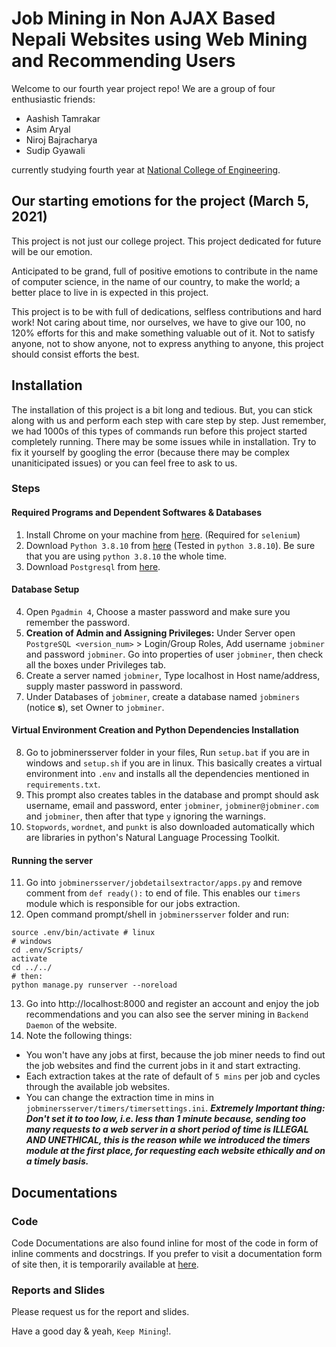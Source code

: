 # Job Mining in Non AJAX Based Nepali Websites using Web Mining and Recommending Users
Welcome to our fourth year project repo! We are a group of four enthusiastic friends:
* Aashish Tamrakar
* Asim Aryal
* Niroj Bajracharya
* Sudip Gyawali

currently studying fourth year at [National College of Engineering](https://nce.edu.np).

## Our starting emotions for the project (March 5, 2021)
This project is not just our college project. This project dedicated for future will be our emotion.

Anticipated to be grand, full of positive emotions to contribute in the name of computer science, in the name of our country, to make the world; a better place to live in is expected in this project. 

This project is to be with full of dedications, selfless contributions and hard work! Not caring about time, nor ourselves, we have to give our 100, no 120% efforts for this and make something valuable out of it. Not to satisfy anyone, not to show anyone, not to express anything to anyone, this project should consist efforts the best.

## Installation
The installation of this project is a bit long and tedious. But, you can stick along with us and perform each step with care step by step. Just remember, we had 1000s of this types of commands run before this project started completely running. There may be some issues while in installation. Try to fix it yourself by googling the error (because there may be complex unaniticipated issues) or you can feel free to ask to us.

### Steps
#### Required Programs and Dependent Softwares & Databases
1. Install Chrome on your machine from [here](https://www.google.com/chrome/). (Required for `selenium`)
2. Download `Python 3.8.10` from [here](https://www.python.org/downloads/release/python-3810/) (Tested in `python 3.8.10`). Be sure that you are using `python 3.8.10` the whole time.
3. Download `Postgresql` from [here](https://www.postgresql.org/download/windows/).

#### Database Setup
4. Open `Pgadmin 4`, Choose a master password and make sure you remember the password.
5. **Creation of Admin and Assigning Privileges:** Under Server open `PostgreSQL <version_num>` > Login/Group Roles, Add username `jobminer` and password `jobminer`. Go into properties of user `jobminer`, then check all the boxes under Privileges tab.
6. Create a server named `jobminer`, Type localhost in Host name/address, supply master password in password.
7. Under Databases of `jobminer`, create a database named `jobminers` (notice **s**), set Owner to `jobminer`.

#### Virtual Environment Creation and Python Dependencies Installation
8. Go to jobminersserver folder in your files, Run `setup.bat` if you are in windows and `setup.sh` if you are in linux. This basically creates a virtual environment into `.env` and installs all the dependencies mentioned in `requirements.txt`.
9. This prompt also creates tables in the database and prompt should ask username, email and password, enter `jobminer`, `jobminer@jobminer.com` and `jobminer`, then after that type `y` ignoring the warnings.
10. `Stopwords`, `wordnet`, and `punkt` is also downloaded automatically which are libraries in python's Natural Language Processing Toolkit.

#### Running the server
11. Go into `jobminersserver/jobdetailsextractor/apps.py` and remove comment from `def ready():` to end of file. This enables our `timers` module which is responsible for our jobs extraction.
12. Open command prompt/shell in `jobminersserver` folder and run:
```
source .env/bin/activate # linux
# windows
cd .env/Scripts/
activate
cd ../../
# then:
python manage.py runserver --noreload
```
13. Go into http://localhost:8000 and register an account and enjoy the job recommendations and you can also see the server mining in `Backend Daemon` of the website.
14. Note the following things:
- You won't have any jobs at first, because the job miner needs to find out the job websites and find the current jobs in it and start extracting.
- Each extraction takes at the rate of default of `5 mins` per job and cycles through the available job websites.
- You can change the extraction time in mins in  `jobminersserver/timers/timersettings.ini`. **_Extremely Important thing: Don't set it to too low, i.e. less than 1 minute because, sending too many requests to a web server in a short period of time is ILLEGAL AND UNETHICAL, this is the reason while we introduced the timers module at the first place, for requesting each website ethically and on a timely basis._**

## Documentations
### Code
Code Documentations are also found inline for most of the code in form of inline comments and docstrings. If you prefer to visit a documentation form of site then, it is temporarily available at [here](https://job-mining-docs.000webhostapp.com/).
### Reports and Slides
Please request us for the report and slides.

Have a good day & yeah, `Keep Mining`!.
